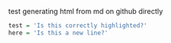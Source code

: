 test generating html from md on github directly

```r
test = 'Is this correctly highlighted?'
here = 'Is this a new line?'
```
